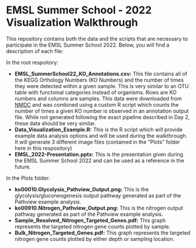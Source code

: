 # EMSL Summer School - 2022 Visualization Walkthrough
This repository contains both the data and the scripts that are necessary to participate in the EMSL Summer School 2022. Below, you will find a description of each file:

In the root respoitory:
- <b>EMSL_SummerSchool22_KO_Annotations.csv:</b> This file contains all of the KEGG Orthology Numbers (KO Numbers) and the number of times they were detected within a given sample. This is very similar to an OTU table with functoinal categories instead of organisms. Rows are KO numbers and columns are samples. This data were downloaded from [NMDC](https://data.microbiomedata.org/?q=ChgIABABGAMiECJnb2xkOkdzMDExMDEzOCIKFAgAEAIYAiIMIk1ldGFnZW5vbWUi) and was combined using a custom R script which counts the number of times a given KO number is observed in an annotation output file. While not generated following the exact pipeline described in Day 2, these data should be very similar.
- <b>Data_Visualization_Example.R:</b> This is the R script which will provide example data analysis options and will be used during the walkthrough. It will generate 3 different image files (contained in the "Plots" folder here in this respository)
- <b>EMSL_2022-Presentation.pptx:</b> This is the presentation given during the EMSL Summer School 2022 and can be used as a reference in the future.

In the Plots folder:
- <b>ko00010.Glycolysis_Pathview_Output.png:</b> This is the glycolysis/gluconeogenesis output pathway generated as part of the Pathview example analysis.
- <b>ko00910.Nitrogen_Pathview_Output.png:</b> This is the nitrogen output pathway generated as part of the Pathview example analysis.
- <b>Sample_Resolved_Nitrogen_Targeted_Genes.pdf:</b> This graph represents the targeted nitrogen gene counts plotted by sample.
- <b>Bulk_Nitrogen_Targeted_Genes.pdf:</b> This graph represents the targeted nitrogen gene counts plotted by either depth or sampling location.
